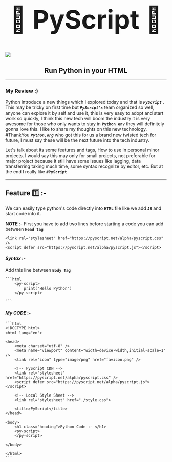 <h1 align="center" style="font-size: 5rem">🐍 PyScript 🐍</h1>
<img src="https://pyscript.net/assets/images/pyscript-sticker-black.svg">
<h2 align="center"> Run Python in your HTML</h2>

***

### My Review :)

Python introduce a new things which I explored today and that is ***`PyScript`*** . This may be tricky on first time but ***`PyScript's`*** team organized so well, anyone can explore it by self and use it, this is very easy to adopt and start work so quickly, I think this new tech will boom the industry it is very awesome for those who only wants to stay in  **`Python env`** they will definitely gonna love this. I like to share my thoughts on this new technology. #ThankYou ***`Python.org`*** who got this for us a brand new twisted tech for future, I must say these will be the next future into the tech industry.

Let's talk about its some features and tags, How to use in personal minor projects. I would say this may only for small projects, not preferable for major project because it still have some issues like lagging, data transferring taking much time, some syntax recognize by editor, etc. But at the end I really like **`#PyScript`**

***

## Feature 1️⃣ :-
We can easily type python's code directly into **`HTML`** file like we add **`JS`** and start code into it. 

**NOTE** :- First you have to add two lines before starting a code you can add between **`Head tag`**


```
<link rel="stylesheet" href="https://pyscript.net/alpha/pyscript.css" />
<script defer src="https://pyscript.net/alpha/pyscript.js"></script>
```

#### ***Syntax*** :-

Add this line between **`Body Tag`**

    ```html
        <py-script>
            print("Hello Python")
        </py-script>

    ```

#### ***My CODE*** :-

    ```html
    <!DOCTYPE html>
    <html lang="en">

    <head>
        <meta charset="utf-8" />
        <meta name="viewport" content="width=device-width,initial-scale=1" />
        <link rel="icon" type="image/png" href="favicon.png" />

        <!-- PyScript CDN -->
        <link rel="stylesheet" href="https://pyscript.net/alpha/pyscript.css" />
        <script defer src="https://pyscript.net/alpha/pyscript.js"></script>

        <!-- Local Style Sheet -->
        <link rel="stylesheet" href="./style.css">

        <title>PyScript</title>
    </head>

    <body>
        <h1 class="heading">Python Code :- </h1>
        <py-script>
        </py-script>

    </body>

    </html>
    ```
